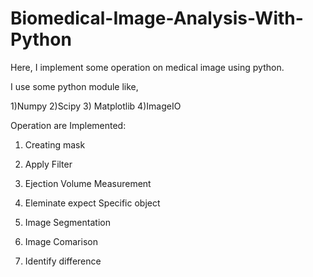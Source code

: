# Biomedical-Image-Analysis-With-Python

Here, I implement some operation on medical image using python.

I use some python module like, 

1)Numpy       2)Scipy     3) Matplotlib     4)ImageIO    

Operation are Implemented: 

1) Creating mask

2) Apply Filter

3) Ejection Volume Measurement

4) Eleminate expect Specific object

5) Image Segmentation

6) Image Comarison

7) Identify difference 
